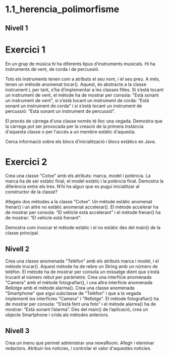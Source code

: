 # 1.1_herencia_polimorfisme
## Nivell 1
# Exercici 1
En un grup de música hi ha diferents tipus d’instruments musicals. Hi ha instruments de vent, de corda i de percussió.

Tots els instruments tenen com a atributs el seu nom, i el seu preu. A més, tenen un mètode anomenat tocar(). Aquest, és abstracte a la classe instrument i, per tant, s’ha d’implementar a les classes filles. Si s’està tocant un instrument de vent, el mètode ha de mostrar per consola: "Està sonant un instrument de vent", si s’està tocant un instrument de corda: “Està sonant un instrument de corda” i si s’està tocant un instrument de percussió: “Està sonant un instrument de percussió”.


El procés de càrrega d'una classe només té lloc una vegada. Demostra que la càrrega pot ser provocada per la creació de la primera instància d'aquesta classe o per l'accés a un membre estàtic d'aquesta. 

Cerca informació sobre els blocs d'inicialització i blocs estàtics en Java.

# Exercici 2
Crea una classe "Cotxe" amb els atributs: marca, model i potència. La marca ha de ser estàtic final, el model estàtic i la potència final. Demostra la diferència entre els tres. N’hi ha algun que es pugui inicialitzar al constructor de la classe?

Afegeix dos mètodes a la classe "Cotxe". Un mètode estàtic anomenat frenar() i un altre no estàtic anomenat accelerar(). El mètode accelerar ha de mostrar per consola: “El vehicle està accelerant” i el mètode frenar() ha de mostrar: “El vehicle està frenant”. 

Demostra com invocar el mètode estàtic i el no estàtic des del main() de la classe principal.

## Nivell 2

Crea una classe anomenada "Telèfon" amb els atributs marca i model, i el mètode trucar(). Aquest mètode ha de rebre un String amb un número de telèfon. El mètode ha de mostrar per consola un missatge dient que s’està trucant al número rebut per paràmetre. 
Crea una interfície anomenada "Camera" amb el mètode fotografiar(), i una altra interfície anomenada Rellotge amb el mètode alarma().
Crea una classe anomenada "Smartphone" que sigui subclasse de "Telèfon" i que a la vegada implementi les interfícies "Camera" i "Rellotge".
El mètode fotografiar() ha de mostrar per consola: “S’està fent una foto” i el mètode alarma() ha de mostrar: “Està sonant l’alarma”.
Des del main() de l’aplicació, crea un objecte Smartphone i crida als mètodes anteriors.

## Nivell 3

Crea un menu que permet administrar una newsRoom. Afegir i eleminar redactors. Atribuir-los noticies, i controlar el valor d'aquestes noticies. 
